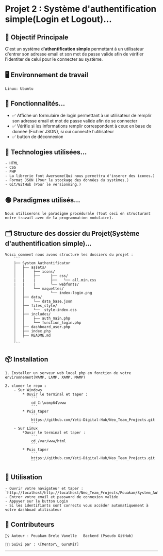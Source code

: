 # Projet 2 : Système d'authentification simple(Login et Logout)...


## 🎯 Objectif Principale

C'est un système d'**athentification simple** permettant à un utilisateur d'entrer son adresse email et son mot de passe valide afin de vérifier l'identiter de celui pour le connecter au système.

## 🖥️ Environnement de travail
    Linux: Ubuntu

## 🚀 Fonctionnalités...

- ✅ Affiche un formulaire de login permettant à un utilisateur de remplir son adresse email et mot de passe valide afin de se connecter 
- ✅ Vérifie si les informations remplir correspondent à ceux en base de  donnée (Fichier JSON), si oui connecte l'utilisateur
- ✅ button de déconnexion



## 🧠 Technologies utilisées...

    - HTML
    - CSS
    - PHP
    - La librerie font Awersome(Qui nous permettra d'inserer des icones.)
    - Format JSON (Pour le stockage des données du systèmes.)
    - Git/GitHub (Pour le versionning.)

## 🟢 Paradigmes utilisés...

    Nous utiliserons le paradigme procédurale (Tout ceci en structurant notre travail avec de la programmation modulaire).

## 🗂️ Structure des dossier du Projet(**Système d'authentification simple**)...

    Voici comment nous avons structuré les dossiers du projet :
        ```
        ├── System_Authentificator
        │   ├── assets/
        │   │    ├── icons/
        │   │    ├──     ├── css/
        |   |    |       ├──   └── all.min.css
        |   |    |       └── webfonts/
        │   │    └── maquettes/
        │   │            └── index-login.png
        │   ├── data/
        │   │    └── data_base.json
        │   ├── files_style/
        │   │    └──  style-index.css
        │   ├── includes/
        │   │    ├── auth_main.php
        │   │    └── function_login.php  
        │   ├── dashboard_user.php
        │   ├── index.php
        │   ├── README.md
        │ 
        ```

## 📦 Installation

    1. Installer un serveur web local php en fonction de votre environnement(WAMP, LAMP, XAMP, MAMP)

    2. cloner le repo :
        - Sur Windows
            * Ouvir le terminal et taper :
                ```
                cd C:\wamp64\www
                ```
            * Puis taper
                ```
                https://github.com/Yeti-Digital-Hub/Neo_Team_Projects.git
                ```
        - Sur Linux
            *Ouvir le terminal et taper :
                ```
                cd /var/www/html
                ```
            * Puis taper
                ```
                https://github.com/Yeti-Digital-Hub/Neo_Team_Projects.git
                ```

## 🚀 Utilisation

    - Ouvrir votre navigateur et taper : `http://localhost/http://localhost/Neo_Team_Projects/Pouakam/System_Authentificator/index.php`
    - Entrer votre email et password de connexion valide
    - Appuyer sur le button Login 
    - Si les identifiants sont corrects vous accéder automatiquement à votre dashboad utilisateur

## 🤝 Contributeurs

    🙋‍♀️ Auteur : Pouakam Brele Vanelle   Backend (Pseudo GitHub)
    
    🧑‍🏫 Suivi par : \[Mentor\_ GuruMiT]

---
